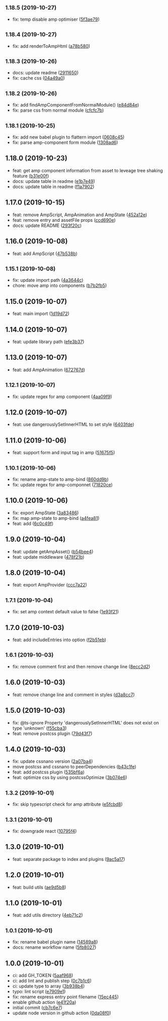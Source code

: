 ## <small>1.18.5 (2019-10-27)</small>

* fix: temp disable amp optimiser ([5f3ae79](https://github.com/danhuang1202/react2amp/commit/5f3ae79))

## <small>1.18.4 (2019-10-27)</small>

* fix: add renderToAmpHtml ([a78b580](https://github.com/danhuang1202/react2amp/commit/a78b580))

## <small>1.18.3 (2019-10-26)</small>

* docs: update readme ([2911650](https://github.com/danhuang1202/react2amp/commit/2911650))
* fix: cache css ([04a49a0](https://github.com/danhuang1202/react2amp/commit/04a49a0))

## <small>1.18.2 (2019-10-26)</small>

* fix: add findAmpComponentFromNormalModule() ([e84d84e](https://github.com/danhuang1202/react2amp/commit/e84d84e))
* fix: parse css from normal module ([cfcfc7b](https://github.com/danhuang1202/react2amp/commit/cfcfc7b))

## <small>1.18.1 (2019-10-25)</small>

* fix: add new babel plugin to flattern import ([0608c45](https://github.com/danhuang1202/react2amp/commit/0608c45))
* fix: parse amp-component form module ([1308ad6](https://github.com/danhuang1202/react2amp/commit/1308ad6))

## 1.18.0 (2019-10-23)

* feat: get amp component information from asset to leveage tree shaking feature ([b31e00f](https://github.com/danhuang1202/react2amp/commit/b31e00f))
* docs: update table in readme ([e1b7e49](https://github.com/danhuang1202/react2amp/commit/e1b7e49))
* docs: update table in readme ([f1a7902](https://github.com/danhuang1202/react2amp/commit/f1a7902))

## 1.17.0 (2019-10-15)

* feat: remove AmpScript, AmpAnimation and AmpState ([452a12e](https://github.com/danhuang1202/react2amp/commit/452a12e))
* feat: remove entry and assetFile props ([ccd690e](https://github.com/danhuang1202/react2amp/commit/ccd690e))
* docs: update README ([293f20c](https://github.com/danhuang1202/react2amp/commit/293f20c))

## 1.16.0 (2019-10-08)

* feat: add AmpScript ([47b538b](https://github.com/danhuang1202/react2amp/commit/47b538b))

## <small>1.15.1 (2019-10-08)</small>

* fix: update import path ([4a3644c](https://github.com/danhuang1202/react2amp/commit/4a3644c))
* chore: move amp into components ([b7b2fb5](https://github.com/danhuang1202/react2amp/commit/b7b2fb5))

## 1.15.0 (2019-10-07)

* feat: main import ([1d19d72](https://github.com/danhuang1202/react2amp/commit/1d19d72))

## 1.14.0 (2019-10-07)

* feat: update library path ([efe3b37](https://github.com/danhuang1202/react2amp/commit/efe3b37))

## 1.13.0 (2019-10-07)

* feat: add AmpAnimation ([672767d](https://github.com/danhuang1202/react2amp/commit/672767d))

## <small>1.12.1 (2019-10-07)</small>

* fix: update regex for amp component ([4aa09f9](https://github.com/danhuang1202/react2amp/commit/4aa09f9))

## 1.12.0 (2019-10-07)

* feat: use dangerouslySetInnerHTML to set style ([6403fde](https://github.com/danhuang1202/react2amp/commit/6403fde))

## 1.11.0 (2019-10-06)

* feat: support form and input tag in amp ([51675f5](https://github.com/danhuang1202/react2amp/commit/51675f5))

## <small>1.10.1 (2019-10-06)</small>

* fix: rename amp-state to amp-bind ([860dd9b](https://github.com/danhuang1202/react2amp/commit/860dd9b))
* fix: update regex for amp-componnet ([71820ce](https://github.com/danhuang1202/react2amp/commit/71820ce))

## 1.10.0 (2019-10-06)

* fix: export AmpState ([3a83486](https://github.com/danhuang1202/react2amp/commit/3a83486))
* fix: map amp-state to amp-bind ([a4fea81](https://github.com/danhuang1202/react2amp/commit/a4fea81))
* feat: add <AmpState /> ([6c0c49f](https://github.com/danhuang1202/react2amp/commit/6c0c49f))

## 1.9.0 (2019-10-04)

* feat: update getAmpAsset() ([b54bee4](https://github.com/danhuang1202/react2amp/commit/b54bee4))
* feat: update middleware ([478f21b](https://github.com/danhuang1202/react2amp/commit/478f21b))

## 1.8.0 (2019-10-04)

* feat: export AmpProvider ([ccc7a22](https://github.com/danhuang1202/react2amp/commit/ccc7a22))

## <small>1.7.1 (2019-10-04)</small>

* fix: set amp context default value to false ([1e93f21](https://github.com/danhuang1202/react2amp/commit/1e93f21))

## 1.7.0 (2019-10-03)

* feat: add includeEntries into option ([f2b51eb](https://github.com/danhuang1202/react2amp/commit/f2b51eb))

## <small>1.6.1 (2019-10-03)</small>

* fix: remove comment first and then remove change line ([8ecc2d2](https://github.com/danhuang1202/react2amp/commit/8ecc2d2))

## 1.6.0 (2019-10-03)

* feat: remove change line and comment in styles ([d3a8cc7](https://github.com/danhuang1202/react2amp/commit/d3a8cc7))

## 1.5.0 (2019-10-03)

* fix: @ts-ignore Property 'dangerouslySetInnerHTML' does not exist on type 'unknown' ([f55cba3](https://github.com/danhuang1202/react2amp/commit/f55cba3))
* feat: remove postcss plugin ([79d43f7](https://github.com/danhuang1202/react2amp/commit/79d43f7))

## 1.4.0 (2019-10-03)

* fix: update cssnano version ([2a07ba4](https://github.com/danhuang1202/react2amp/commit/2a07ba4))
* move postcss and cssnano to peerDependencies ([b43c1fe](https://github.com/danhuang1202/react2amp/commit/b43c1fe))
* feat: add postcss plugin ([535bf6a](https://github.com/danhuang1202/react2amp/commit/535bf6a))
* feat: optimize css by using postcssOptimize ([3b074e6](https://github.com/danhuang1202/react2amp/commit/3b074e6))

## <small>1.3.2 (2019-10-01)</small>

* fix: skip typescript check for amp attribute ([e5fcbd8](https://github.com/danhuang1202/react2amp/commit/e5fcbd8))

## <small>1.3.1 (2019-10-01)</small>

* fix: downgrade react ([10795f4](https://github.com/danhuang1202/react2amp/commit/10795f4))

## 1.3.0 (2019-10-01)

* feat: separate package to index and plugins ([9ac5a17](https://github.com/danhuang1202/react2amp/commit/9ac5a17))

## 1.2.0 (2019-10-01)

* feat: build utils ([ae9d5b8](https://github.com/danhuang1202/react2amp/commit/ae9d5b8))

## 1.1.0 (2019-10-01)

* feat: add utils directory ([4eb71c2](https://github.com/danhuang1202/react2amp/commit/4eb71c2))

## <small>1.0.1 (2019-10-01)</small>

* fix: rename babel plugin name ([14589a8](https://github.com/danhuang1202/react2amp/commit/14589a8))
* docs: rename workflow name ([5fb8027](https://github.com/danhuang1202/react2amp/commit/5fb8027))

## 1.0.0 (2019-10-01)

* ci: add GH_TOKEN ([5aaf968](https://github.com/danhuang1202/react2amp/commit/5aaf968))
* ci: add lint and publish step ([0c7b1c6](https://github.com/danhuang1202/react2amp/commit/0c7b1c6))
* ci: update type to array ([3b938b4](https://github.com/danhuang1202/react2amp/commit/3b938b4))
* typo: lint script ([e7909e1](https://github.com/danhuang1202/react2amp/commit/e7909e1))
* fix: rename express entry point filename ([15ec445](https://github.com/danhuang1202/react2amp/commit/15ec445))
* enable github action ([e41f20a](https://github.com/danhuang1202/react2amp/commit/e41f20a))
* initial commit ([cb7c6e7](https://github.com/danhuang1202/react2amp/commit/cb7c6e7))
* update node version in github action ([0da08f0](https://github.com/danhuang1202/react2amp/commit/0da08f0))
